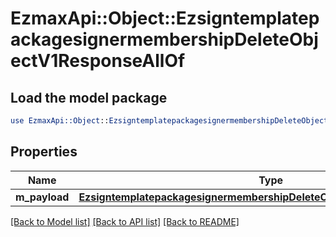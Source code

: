 # EzmaxApi::Object::EzsigntemplatepackagesignermembershipDeleteObjectV1ResponseAllOf

## Load the model package
```perl
use EzmaxApi::Object::EzsigntemplatepackagesignermembershipDeleteObjectV1ResponseAllOf;
```

## Properties
Name | Type | Description | Notes
------------ | ------------- | ------------- | -------------
**m_payload** | [**EzsigntemplatepackagesignermembershipDeleteObjectV1ResponseMPayload**](EzsigntemplatepackagesignermembershipDeleteObjectV1ResponseMPayload.md) |  | 

[[Back to Model list]](../README.md#documentation-for-models) [[Back to API list]](../README.md#documentation-for-api-endpoints) [[Back to README]](../README.md)


